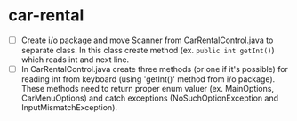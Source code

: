 # car-rental

- [ ] Create i/o package and move Scanner from CarRentalControl.java to separate class. In this class create method (ex. `public int getInt()`) which reads int and next line.
- [ ] In CarRentalControl.java create three methods (or one if it's possible) for reading int from keyboard (using 'getInt()' method from i/o package). These methods need to return proper enum valuer (ex. MainOptions, CarMenuOptions) and catch exceptions (NoSuchOptionException and InputMismatchException).
